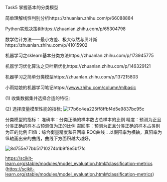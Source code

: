 Task5 掌握基本的分类模型

简单理解线性判别分析https://zhuanlan.zhihu.com/p/66088884

Python实现决策树https://zhuanlan.zhihu.com/p/65304798

数学估计方法——最小方差、极大似然与贝叶斯https://zhuanlan.zhihu.com/p/41015902

机器学习之sklearn基本分类方法https://zhuanlan.zhihu.com/p/173945775

机器学习优化算法之贝叶斯优化https://zhuanlan.zhihu.com/p/146329121

机器学习之简单分类模型https://zhuanlan.zhihu.com/p/137215803

小雨姑娘的机器学习笔记https://www.zhihu.com/column/mlbasic



(1) 收集数据集并选择合适的特征;

(2) 选择度量模型性能的指标;
![77b6c4ea225ff8ffbf4d5e9837bc95c](https://user-images.githubusercontent.com/62379948/112726312-b1a15880-8f57-11eb-9148-060a50cfc567.png)


分类模型的指标：
准确率：分类正确的样本数占总样本的比例
精度：预测为正且分类正确的样本占预测值为正的比例 
召回率：预测为正且分类正确的样本占类别为正的比例 
F1值：综合衡量精度和召回率
ROC曲线：以假阳率为横轴，真阳率为纵轴画出来的曲线，曲线下方面积越大越好。

![8d755e77bb51710274b1b9f8e5bf7fc](https://user-images.githubusercontent.com/62379948/112726354-e9100500-8f57-11eb-9e87-60a34ac745f3.png)

https://scikit-learn.org/stable/modules/model_evaluation.html#classification-metrics
(https://scikit-learn.org/stable/modules/model_evaluation.html#classification-metrics)


